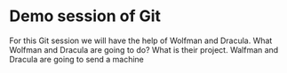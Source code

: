 # Demo session of Git

For this Git session we will have the help of Wolfman and Dracula.
What Wolfman and Dracula are going to do? What is their project.
Walfman and Dracula are going to send a machine
